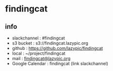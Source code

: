 # findingcat

## info
- slackchannel : #findingcat
- s3 bucket : s3://findingcat.lazypic.org
- github : https://github.com/lazypic/findingcat
- local : ~/project/findingcat
- mail : findingcat@lazypic.org
- Google Calendar : findingcat (link slackchannel)
